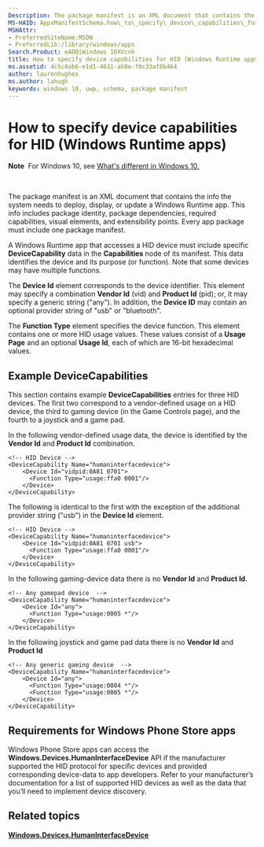 ```yaml
---
Description: The package manifest is an XML document that contains the info the system needs to deploy, display, or update a Windows Runtime app.
MS-HAID: AppxManifestSchema.how\_to\_specify\_device\_capabilities\_for\_hid
MSHAttr:
- PreferredSiteName:MSDN
- PreferredLib:/library/windows/apps
Search.Product: eADQiWindows 10XVcnh
title: How to specify device capabilities for HID (Windows Runtime apps)
ms.assetid: 4c5c4ab6-e1d1-4631-ab8e-f0c33af8b464
author: laurenhughes
ms.author: lahugh
keywords: windows 10, uwp, schema, package manifest
---
```


# How to specify device capabilities for HID (Windows Runtime apps)


**Note**  For Windows 10, see [What's different in Windows 10.](uapmanifestschema/what-s-changed-in-windows-10.md)

 

The package manifest is an XML document that contains the info the system needs to deploy, display, or update a Windows Runtime app. This info includes package identity, package dependencies, required capabilities, visual elements, and extensibility points. Every app package must include one package manifest.

A Windows Runtime app that accesses a HID device must include specific **DeviceCapability** data in the **Capabilities** node of its manifest. This data identifies the device and its purpose (or function). Note that some devices may have multiple functions.

The **Device Id** element corresponds to the device identifier. This element may specify a combination **Vendor Id** (vid) and **Product Id** (pid); or, it may specify a generic string ("any"). In addition, the **Device ID** may contain an optional provider string of "usb" or "bluetooth".

The **Function Type** element specifies the device function. This element contains one or more HID usage values. These values consist of a **Usage Page** and an optional **Usage Id**, each of which are 16-bit hexadecimal values.

## Example DeviceCapabilities


This section contains example **DeviceCapabilities** entries for three HID devices. The first two correspond to a vendor-defined usage on a HID device, the third to gaming device (in the Game Controls page), and the fourth to a joystick and a game pad.

In the following vendor-defined usage data, the device is identified by the **Vendor Id** and **Product Id** combination.

``` syntax
<!-- HID Device -->
<DeviceCapability Name="humaninterfacedevice">
    <Device Id="vidpid:0A81 0701">
      <Function Type="usage:ffa0 0001"/>
    </Device>
</DeviceCapability>
```

The following is identical to the first with the exception of the additional provider string ("usb") in the **Device Id** element.

``` syntax
<!-- HID Device -->
<DeviceCapability Name="humaninterfacedevice">
    <Device Id="vidpid:0A81 0701 usb">
      <Function Type="usage:ffa0 0001"/>
    </Device>
</DeviceCapability>
```

In the following gaming-device data there is no **Vendor Id** and **Product Id**.

``` syntax
<!-- Any gamepad device  -->
<DeviceCapability Name="humaninterfacedevice">
    <Device Id="any">
      <Function Type="usage:0005 *"/>
    </Device>
</DeviceCapability>
```

In the following joystick and game pad data there is no **Vendor Id** and **Product Id**

``` syntax
<!-- Any generic gaming device  -->
<DeviceCapability Name="humaninterfacedevice">
    <Device Id="any">
      <Function Type="usage:0004 *"/>
      <Function Type="usage:0005 *"/>
    </Device>
</DeviceCapability>
```

## Requirements for Windows Phone Store apps


Windows Phone Store apps can access the **Windows.Devices.HumanInterfaceDevice** API if the manufacturer supported the HID protocol for specific devices and provided corresponding device-data to app developers. Refer to your manufacturer’s documentation for a list of supported HID devices as well as the data that you’ll need to implement device discovery.

## Related topics


[**Windows.Devices.HumanInterfaceDevice**](https://msdn.microsoft.com/library/windows/apps/dn264174)

 

 



